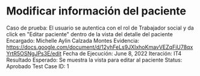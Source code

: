 # Modificar información del paciente

Caso de prueba: El usuario se autentica con el rol de Trabajador social y da click en "Editar paciente" dentro de la vista del detalle del paciente
Encargado: Michelle Aylin Calzada Montes
Evidencia: https://docs.google.com/document/d/12yhFeLs9JXIxhoKmavVEZqFiU78qxYrtR5OSNgJPs3E/edit
Fecha de Ejecución: June 8, 2022
Iteración: IT4
Resultado Esperado: Se muestra la vista para editar al paciente
Status: Aprobado
Test Case ID: 1